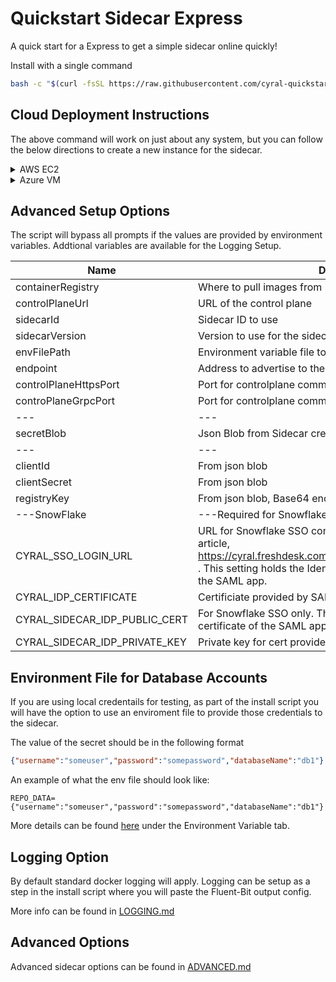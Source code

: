 # Quickstart Sidecar Express

A quick start for a Express to get a simple sidecar online quickly!

Install with a single command

```sh
bash -c "$(curl -fsSL https://raw.githubusercontent.com/cyral-quickstart/quickstart-sidecar-express/main/install-sidecar.sh)"
```

## Cloud Deployment Instructions

The above command will work on just about any system, but you can follow the below directions to create a new instance for the sidecar.

<details>
    <summary>AWS EC2</summary>

1. Go to [EC2 Service](https://console.aws.amazon.com/ec2)
1. Select [Launch Instance](https://console.aws.amazon.com/ec2/v2/home#LaunchInstances) and provide the following info
    1. Name: Provide something meaningful like CyralSidecar
    1. Amazon Machine Image (AMI): The default Amazon Linux image and options are fine, but most linux based images should work
    1. Instance Type: Our recommended flavor is M5.large, but a T3 or T2 large will work well for a express install as well
    1. Key Pair: Select or create one
    1. Network Settings: Utilize the Edit button on the section header to create a new Security Group for this express install
        1. Make sure Create Security Group is selected
        1. Security Group Name: Provide a useful name like cyral-sidecar-express
        1. Description: This is required so provide a description
        1. Inbound Security Rules:
            1. ssh - This rule should already exist, but review the Source Type and Source to make sure its appropriate for your environment
            1. Add Security Group Rule: One per DB type you'd like to test
                1. Type: Custom TCP
                1. Port Range: This is the port or range of ports where database clients will connect to this database through the Cyral sidecar
                1. Source Type / Source: Provide approrpriate values that will allow your database clients to connect to this port
    1. Launch Instance!
1. SSH to the new instance and install the sidecar with the above command

</details>

<details>
    <summary>Azure VM</summary>

1. Go to [Virtaual Machines](https://portal.azure.com/#view/HubsExtension/BrowseResource/resourceType/Microsoft.Compute%2FVirtualMachines)
1. Select Create -> [Azure virtual Machine](https://portal.azure.com/#create/Microsoft.VirtualMachine)
1. Required fields outlined below
    1. Image: Ubuntu Server 20.04 is the optimal option, however other linux based images should work well too
    1. Size: A typical express install should work well with a Standard_D2s_v3 (2 cpu/8gb)
    1. Inbound Ports: you'll want to provide ssh access as well as the approrpiate DB ports you'll want the clients to connect to
    1. Configure network as needed so both the client has access to the instance, and the instance has access to the DB
    1. Create Instance!
1. SSH to the new instance and install the sidecar with the above command

</details>

## Advanced Setup Options

The script will bypass all prompts if the values are provided by environment variables. Addtional variables are available for the Logging Setup.

|Name|Description|
|---|---|
|containerRegistry|Where to pull images from|
|controlPlaneUrl|URL of the control plane|
|sidecarId|Sidecar ID to use|
|sidecarVersion|Version to use for the sidecar|
|envFilePath|Environment variable file to use|
|endpoint|Address to advertise to the CP for configuration|
|controlPlaneHttpsPort|Port for controlplane communication, defaults to 443|
|controPlaneGrpcPort|Port for controlplane communication, defaults to 443|
|---|---|
|secretBlob| Json Blob from Sidecar creation|
|---|---|
|clientId|From json blob|
|clientSecret|From json blob|
|registryKey| From json blob, Base64 encoded docker login credentials|
|---SnowFlake|---Required for Snowflake Support|
|CYRAL_SSO_LOGIN_URL|URL for Snowflake SSO connections. See the Cyral support article, https://cyral.freshdesk.com/a/solutions/articles/44002159876 . This setting holds the Identity provider single sign-on URL of the SAML app.|
|CYRAL_IDP_CERTIFICATE|Certificiate provided by SAML app|
|CYRAL_SIDECAR_IDP_PUBLIC_CERT|For Snowflake SSO only. This setting holds the X.509 certificate of the SAML app, formatted as a single line|
|CYRAL_SIDECAR_IDP_PRIVATE_KEY|Private key for cert provided by SAML app|

## Environment File for Database Accounts

If you are using local credentails for testing, as part of the install script you will have the option to use an enviroment file to provide those credentials to the sidecar.

The value of the secret should be in the following format

```json
{"username":"someuser","password":"somepassword","databaseName":"db1"}
```

An example of what the env file should look like:

```shell
REPO_DATA={"username":"someuser","password":"somepassword","databaseName":"db1"}
```

More details can be found [here](https://cyral.com/docs/v3.0/manage-user-access/database-accounts/#procedure) under the Environment Variable tab.

## Logging Option

By default standard docker logging will apply.
Logging can be setup as a step in the install script where you will paste the Fluent-Bit output config.

More info can be found in [LOGGING.md](../main/LOGGING.md)

## Advanced Options

Advanced sidecar options can be found in [ADVANCED.md](../main/ADVANCED.md)
